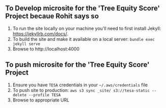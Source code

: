 ## To Develop microsite for the 'Tree Equity Score' Project becaue Rohit says so

1. To run the site locally on your machine you'll need to first install Jekyll: https://jekyllrb.com/docs/.
1. To build the site and make it available on a local server:  `bundle exec jekyll serve `
1. Browse to http://localhost:4000

## To push microsite for the 'Tree Equity Score' Project

1. Ensure you have `TESA` credentials in your `~/.aws/credentials` file
1. To push site to production:  `aws s3 sync _site/ s3://tesa-static --delete --profile TESA`
1. Browse to appropriate URL
